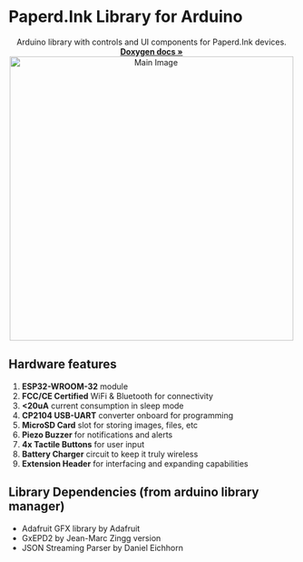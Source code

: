 # Paperd.Ink Library for Arduino
<p align="center">
  Arduino library with controls and UI components for Paperd.Ink devices.
  <br />
  <a href="https://docs.paperd.ink/PaperdInk-Library/"><strong>Doxygen docs »</strong></a>
  <br />
  <img src="https://github.com/paperdink/PaperdInk-Library/raw/main/extras/Main_Image.png" width=500px alt="Main Image">
</p>

## Hardware features
1. **ESP32-WROOM-32** module
2. **FCC/CE Certified** WiFi & Bluetooth for connectivity
3. **<20uA** current consumption in sleep mode
4. **CP2104 USB-UART** converter onboard for programming
5. **MicroSD Card** slot for storing images, files, etc
6. **Piezo Buzzer** for notifications and alerts
7. **4x Tactile Buttons** for user input
8. **Battery Charger** circuit to keep it truly wireless
9. **Extension Header** for interfacing and expanding capabilities

## Library Dependencies (from arduino library manager)
  - Adafruit GFX library by Adafruit
  - GxEPD2 by Jean-Marc Zingg version
  - JSON Streaming Parser by Daniel Eichhorn

